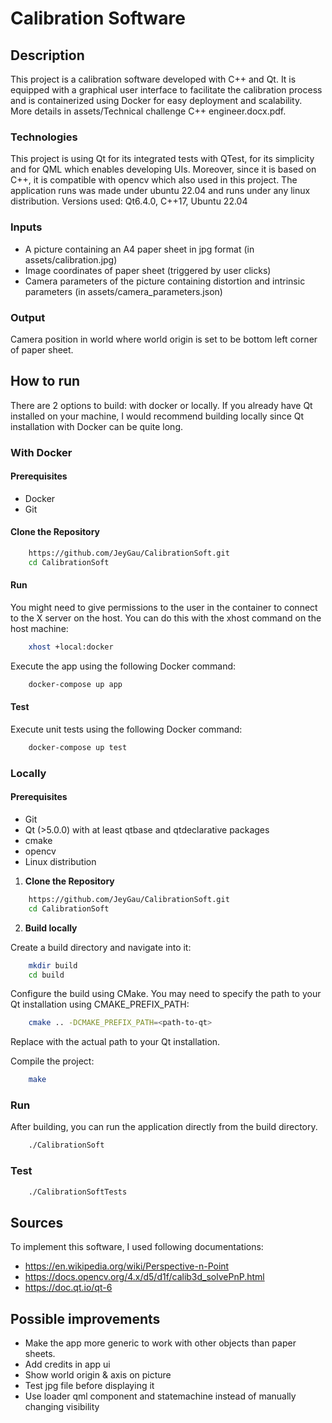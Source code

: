 # Calibration Software

## Description

This project is a calibration software developed with C++ and Qt. It is equipped with a graphical user interface to facilitate the calibration process and is containerized using Docker for easy deployment and scalability.
More details in assets/Technical challenge C++ engineer.docx.pdf.

### Technologies

This project is using Qt for its integrated tests with QTest, for its simplicity and for QML which enables developing UIs. Moreover, since it is based on C++, it is compatible with opencv which also used in this project. 
The application runs was made under ubuntu 22.04 and runs under any linux distribution.
Versions used: Qt6.4.0, C++17, Ubuntu 22.04

### Inputs

- A picture containing an A4 paper sheet in jpg format (in assets/calibration.jpg)
- Image coordinates of paper sheet (triggered by user clicks)
- Camera parameters of the picture containing distortion and intrinsic parameters (in assets/camera_parameters.json)

### Output

Camera position in world where world origin is set to be bottom left corner of paper sheet.

## How to run

There are 2 options to build: with docker or locally. If you already have Qt installed on your machine, I would recommend building locally since Qt installation with Docker can be quite long.

### With Docker

#### Prerequisites

- Docker 
- Git

#### Clone the Repository

```sh
    https://github.com/JeyGau/CalibrationSoft.git
    cd CalibrationSoft
```

#### Run

You might need to give permissions to the user in the container to connect to the X server on the host. You can do this with the xhost command on the host machine:

```sh
    xhost +local:docker
```

Execute the app using the following Docker command:

```sh
    docker-compose up app
```

#### Test

Execute unit tests using the following Docker command:

```sh
    docker-compose up test
```

### Locally

#### Prerequisites

- Git 
- Qt (>5.0.0) with at least qtbase and qtdeclarative packages 
- cmake 
- opencv 
- Linux distribution

1. **Clone the Repository**

```sh
    https://github.com/JeyGau/CalibrationSoft.git
    cd CalibrationSoft
```

2. **Build locally**

Create a build directory and navigate into it:

```sh
    mkdir build
    cd build
```

Configure the build using CMake. You may need to specify the path to your Qt installation using CMAKE_PREFIX_PATH:

```sh
    cmake .. -DCMAKE_PREFIX_PATH=<path-to-qt>
```   

Replace <path-to-qt> with the actual path to your Qt installation.

Compile the project:

```sh
    make
```    

### Run

After building, you can run the application directly from the build directory.

```sh
    ./CalibrationSoft
```   

### Test     

```sh
    ./CalibrationSoftTests
```   

## Sources

To implement this software, I used following documentations: 
- https://en.wikipedia.org/wiki/Perspective-n-Point
- https://docs.opencv.org/4.x/d5/d1f/calib3d_solvePnP.html
- https://doc.qt.io/qt-6

## Possible improvements

- Make the app more generic to work with other objects than paper sheets. 
- Add credits in app ui
- Show world origin & axis on picture
- Test jpg file before displaying it
- Use loader qml component and statemachine instead of manually changing visibility